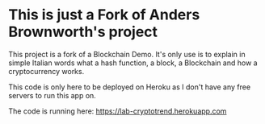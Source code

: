 # This is just a Fork of Anders Brownworth's project
This project is a fork of a Blockchain Demo. It's only use is to explain in simple Italian words what a hash function, a block, a Blockchain and how a cryptocurrency works.

This code is only here to be deployed on Heroku as I don't have any free servers to run this app on.

The code is running here:
https://lab-cryptotrend.herokuapp.com
